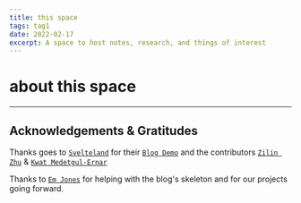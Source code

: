 ```yaml
---
title: this space
tags: tag1
date: 2022-02-17
excerpt: A space to host notes, research, and things of interest
---
```

# about this space

---
## Acknowledgements & Gratitudes
Thanks goes to [`Svelteland`](https://github.com/svelteland) for their [`Blog Demo`](https://github.com/svelteland/svelte-kit-blog-demo)
and the contributors [`Zilin Zhu`](https://github.com/zhuzilin) & [`Kwat Medetgul-Ernar`](https://github.com/KwatMDPhD)

Thanks to [`Em Jones`](https://emjones.dev) for helping with the blog's skeleton and for our projects going forward.